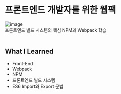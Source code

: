 # 프론트엔드 개발자를 위한 웹팩
![image](https://github.com/user-attachments/assets/bd5316d6-06a5-4d7f-a55f-bdbe5113ced1)
<br>
프론트엔드 빌드 시스템의 핵심 NPM과 Webpack 학습
<br><br>

## What I Learned
- Front-End
- Webpack
- NPM
- 프론트엔드 빌드 시스템
- ES6 Import와 Export 문법
